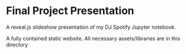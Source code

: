 # Final Project Presentation
A reveal.js slideshow presentation of my DJ Spotify Jupyter notebook.

A fully contained static website. All necessary assets/libraries are in this directory
